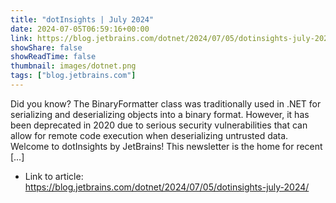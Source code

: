 ```yaml
---
title: "dotInsights | July 2024"
date: 2024-07-05T06:59:16+00:00
link: https://blog.jetbrains.com/dotnet/2024/07/05/dotinsights-july-2024/
showShare: false
showReadTime: false
thumbnail: images/dotnet.png
tags: ["blog.jetbrains.com"]
---
```

Did you know? The BinaryFormatter class was traditionally used in .NET for serializing and deserializing objects into a binary format. However, it has been deprecated in 2020 due to serious security vulnerabilities that can allow for remote code execution when deserializing untrusted data. Welcome to dotInsights by JetBrains! This newsletter is the home for recent […]

- Link to article: https://blog.jetbrains.com/dotnet/2024/07/05/dotinsights-july-2024/